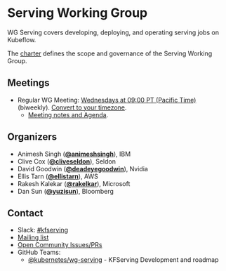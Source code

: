 <!---
This is an autogenerated file!

Please do not edit this file directly, but instead make changes to the
sigs.yaml file in the project root.

To understand how this file is generated, see https://github.com/kubeflow/community/generator/README.md
--->
# Serving Working Group

WG Serving covers developing, deploying, and operating serving jobs on Kubeflow.

The [charter](charter.md) defines the scope and governance of the Serving Working Group.

## Meetings
* Regular WG Meeting: [Wednesdays at 09:00 PT (Pacific Time)]() (biweekly). [Convert to your timezone](http://www.thetimezoneconverter.com/?t=09:00&tz=PT%20%28Pacific%20Time%29).
  * [Meeting notes and Agenda](https://docs.google.com/document/d/1KZUURwr9MnHXqHA08TFbfVbM8EAJSJjmaMhnvstvi-k/edit).

## Organizers

* Animesh Singh (**[@animeshsingh](https://github.com/animeshsingh)**), IBM
* Clive Cox (**[@cliveseldon](https://github.com/cliveseldon)**), Seldon
* David Goodwin (**[@deadeyegoodwin](https://github.com/deadeyegoodwin)**), Nvidia
* Ellis Tarn (**[@ellistarn](https://github.com/ellistarn)**), AWS
* Rakesh Kalekar (**[@rakelkar](https://github.com/rakelkar)**), Microsoft
* Dan Sun (**[@yuzisun](https://github.com/yuzisun)**), Bloomberg

## Contact
- Slack: [#kfserving](https://kubernetes.slack.com/messages/kfserving)
- [Mailing list](https://groups.google.com/forum/#!forum/kubeflow-discuss)
- [Open Community Issues/PRs](https://github.com/kubernetes/community/labels/wg%2Farea/wg-serving)
- GitHub Teams:
    - [@kubernetes/wg-serving](https://github.com/orgs/kubernetes/teams/wg-serving) - KFServing Development and roadmap
<!-- BEGIN CUSTOM CONTENT -->

<!-- END CUSTOM CONTENT -->
